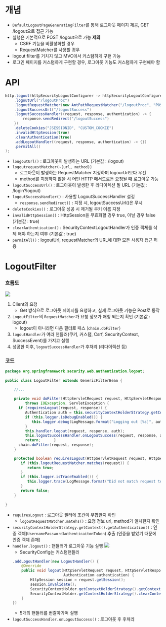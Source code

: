 # 개념
- `DefaultLogoutPageGeneratingFilter`를 통해 로그아웃 페이지 제공, GET /logout으로 접근 가능
- 실행은 기본적으로 POST /logout으로 가능
	**제외**
	- CSRF 기능을 비활성화할 경우
	- RequestMatcher를 사용할 경우
- logout filter를 거치지 않고 MVC에서 커스텀하게 구현 가능
- 로그인 페이지를 커스텀하게 구현할 경우, 로그아웃 기능도 커스텀하게 구현해야 함
# API
```java
http.logout(httpSecurityLogoutConfigurer -> httpSecurityLogoutConfigurer
	.logoutUrl("/logoutProc")
	.logoutRequestMatcher(new AntPathRequestMatcher("/logoutProc", "POST"))
	.logoutSuccessUrl("/logoutSuccess")
	.logoutSuccessHandler((request, response, authentication) -> {
		response.sendRedirect("/logoutSuccess")
	})
	.deleteCookies("JSESSIONID", "CUSTOM_COOKIE")
	.invalidHttpSession(true)
	.clearAuthentication(true)
	.addLogoutHandler((request, response, authentication) -> {})
	.permitAll()
);
```
- `lougoutUrl()` : 로그아웃이 발생하는 URL (기본값 : /logout)
- `logoutrequestMatcher(~(url, method))`
	- 로그아웃이 발생하는 RequestMatcher 지정하며 logourUrl보다 우선
	- method를 지정하지 않을 시 어떤 HTTP 메서드로든 요청될 때 로그아웃 가능
- `logoutSuccessUrl()` : 로그아웃이 발생한 후 리다이렉션 될 URL (기본값 : /login?logout)
- `logoutSuccessHandler()` : 사용할 LogoutSuccessHandler 설정
	- `response.sendRedirect()` : 지정 시, logoutSuccessUrl()은 무시
- `deleteCookies()` : 로그아웃 성공 시 제거될 쿠키 이름 지정
- `invalidHttpSession()` : HttpSession을 무효화할 경우 true, 아닐 경우 false (기본값 : true)
- `clearAuthentication()` : SecurityContextLogoutHandler가 인증 객체를 삭제 해야 하는지 여부 (기본값 : true)
- `permitAll()` : logoutUrl, requestMatcher의 URL에 대한 모든 사용자 접근 허용
# LogoutFilter
### 흐름도
![](https://i.imgur.com/eQZv8lf.png)
1. Client의 요청
	- Get 방식으로 로그아웃 페이지를 요청하고, 실제 로그아웃 기능은 Post로 동작
2. `LogoutFilter`의 `RequestMatcher`가 요청 정보가 매칭 되는지 확인 (기본값 : logout)
	- logout이 아니라면 다음 필터로 패스 (`chain.doFilter`)
3. `logoutHandler`가 여러 핸들러(쿠키, 커스텀, Csrf, SecurityContext, SuccessEvent)를 가지고 실행
4. 성공한 이후, `logoutSuccessHandler`가 후처리 (리다이렉션 등)
### 코드
```java
package org.springframework.security.web.authentication.logout;  
  
public class LogoutFilter extends GenericFilterBean {  

	//...
  
	private void doFilter(HttpServletRequest request, HttpServletResponse response, FilterChain chain)  
		 throws IOException, ServletException {  
	  if (requiresLogout(request, response)) {  
		 Authentication auth = this.securityContextHolderStrategy.getContext().getAuthentication();  
		 if (this.logger.isDebugEnabled()) {  
			this.logger.debug(LogMessage.format("Logging out [%s]", auth));  
		 }  
		 this.handler.logout(request, response, auth);  
		 this.logoutSuccessHandler.onLogoutSuccess(request, response, auth);  
		 return;      }  
	  chain.doFilter(request, response);  
	}  

	protected boolean requiresLogout(HttpServletRequest request, HttpServletResponse response) {  
	   if (this.logoutRequestMatcher.matches(request)) {  
	      return true;  
	   }  
	   if (this.logger.isTraceEnabled()) {  
	      this.logger.trace(LogMessage.format("Did not match request to %s", this.logoutRequestMatcher));  
	   }  
	   return false;  
	}
	
}
```
- `requiresLogout` : 로그아웃 필터에 조건이 부합한지 확인
	- `logoutRequestMatcher.matehs()` :  요청 정보 url, method가 일치한지 확인
- `securityContextHolderStrategy.getContext().getAuthentication()` : 인증 객체(`UsernamePasswordAuthenticaitonToken`) 추출 (인증을 받았기 때문에 인증 객체 존재)
- `handler.logout()` : 핸들러가 로그아웃 기능 실행
	![](https://i.imgur.com/nHWG48S.png)
	- SecurityConfig는 커스텀핸들러
	```java
	.addLogoutHandler(new LogoutHandler() {  
	    @Override  
	    public void logout(HttpServletRequest request, HttpServletResponse response,  
	                       Authentication authentication) {  
	        HttpSession session = request.getSession();  
	        session.invalidate();  
	        SecurityContextHolder.getContextHolderStrategy().getContext().setAuthentication(null);  
	        SecurityContextHolder.getContextHolderStrategy().clearContext();  
	    }  
	})
	```
	- 5개의 핸들러를 번갈아가며 실행
- `logoutSuccessHandler.onLogoutSuccess()` : 로그아웃 후 후처리